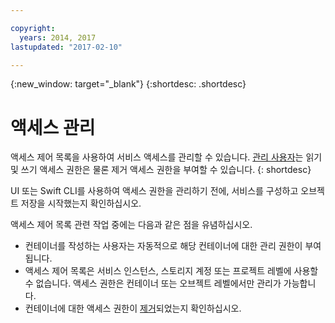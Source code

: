```yaml
---

copyright:
  years: 2014, 2017
lastupdated: "2017-02-10"

---
```

{:new_window: target="_blank"}
{:shortdesc: .shortdesc}



# 액세스 관리

액세스 제어 목록을 사용하여 서비스 액세스를 관리할 수 있습니다. [관리 사용자](/docs/services/ObjectStorage/os_access_types.html)는 읽기 및 쓰기 액세스 권한은 물론 제거 액세스 권한을 부여할 수 있습니다.
{: shortdesc}

UI 또는 Swift CLI를 사용하여 액세스 권한을 관리하기 전에, 서비스를 구성하고 오브젝트 저장을 시작했는지 확인하십시오. 

액세스 제어 목록 관련 작업 중에는 다음과 같은 점을 유념하십시오. 
  * 컨테이너를 작성하는 사용자는 자동적으로 해당 컨테이너에 대한 관리 권한이 부여됩니다. 
  * 액세스 제어 목록은 서비스 인스턴스, 스토리지 계정 또는 프로젝트 레벨에 사용할 수 없습니다. 액세스 권한은 컨테이너 또는 오브젝트 레벨에서만 관리가 가능합니다. 
  * 컨테이너에 대한 액세스 권한이 [제거](/docs/services/ObjectStorage/os_remove_access.html)되었는지 확인하십시오. 
